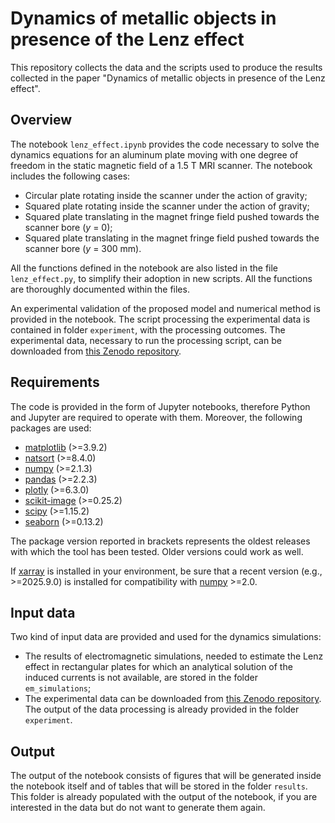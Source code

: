 # Dynamics of metallic objects in presence of the Lenz effect

This repository collects the data and the scripts used to produce the results collected in the paper "Dynamics of metallic objects in presence of the Lenz effect".

## Overview

The notebook `lenz_effect.ipynb` provides the code necessary to solve the dynamics equations for an aluminum plate moving with one degree of freedom in the static magnetic field of a 1.5 T MRI scanner. The notebook includes the following cases:
   - Circular plate rotating inside the scanner under the action of gravity;
   - Squared plate rotating inside the scanner under the action of gravity;
   - Squared plate translating in the magnet fringe field pushed towards the scanner bore ($y$ = 0);
   - Squared plate translating in the magnet fringe field pushed towards the scanner bore ($y$ = 300 mm).

All the functions defined in the notebook are also listed in the file `lenz_effect.py`, to simplify their adoption in new scripts.
All the functions are thoroughly documented within the files.

An experimental validation of the proposed model and numerical method is provided in the notebook. The script processing the experimental data is contained in folder `experiment`, with the processing outcomes. The experimental data, necessary to run the processing script, can be downloaded from [this Zenodo repository](https://doi.org/10.5281/zenodo.17151932).

## Requirements

The code is provided in the form of Jupyter notebooks, therefore Python and Jupyter are required to operate with them.
Moreover, the following packages are used:
   - [matplotlib](https://matplotlib.org/) (>=3.9.2)
   - [natsort](https://pypi.org/project/natsort/) (>=8.4.0)
   - [numpy](https://numpy.org) (>=2.1.3)
   - [pandas](https://pandas.pydata.org/) (>=2.2.3)
   - [plotly](https://plotly.com/python/) (>=6.3.0)
   - [scikit-image](https://scikit-image.org/) (>=0.25.2)
   - [scipy](https://scipy.org) (>=1.15.2)
   - [seaborn](https://seaborn.pydata.org/) (>=0.13.2)

The package version reported in brackets represents the oldest releases with which the tool has been tested.
Older versions could work as well.

If [xarray](https://docs.xarray.dev/en/stable/index.html) is installed in your environment, be sure that a recent version (e.g., >=2025.9.0) is installed for compatibility with [numpy](https://numpy.org) >=2.0.

## Input data

Two kind of input data are provided and used for the dynamics simulations:
   - The results of electromagnetic simulations, needed to estimate the Lenz effect in rectangular plates for which an analytical solution of the induced currents is not available, are stored in the folder `em_simulations`;
   - The experimental data can be downloaded from [this Zenodo repository](https://doi.org/10.5281/zenodo.17151932). The output of the data processing is already provided in the folder `experiment`.

## Output

The output of the notebook consists of figures that will be generated inside the notebook itself and of tables that will be stored in the folder `results`.
This folder is already populated with the output of the notebook, if you are interested in the data but do not want to generate them again.
